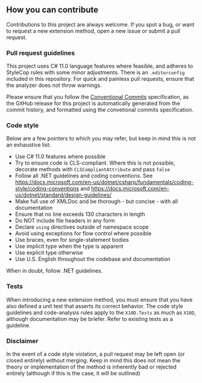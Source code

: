 ## How you can contribute

Contributions to this project are always welcome. If you spot a bug, or want to request a new extension method, open a new issue
or submit a pull request.

### Pull request guidelines

This project uses C# 11.0 language features where feasible, and adheres to StyleCop rules with some minor adjustments.
There is an `.editorconfig` included in this repository. For quick and painless pull requests, ensure that the analyzer does not
throw warnings.

Please ensure that you follow the [Conventional Commits](https://www.conventionalcommits.org/en/v1.0.0/)
specification, as the GitHub release for this project is automatically generated from the commit history, and formatted using the
convetional commits specification.

### Code style

Below are a few pointers to which you may refer, but keep in mind this is not an exhaustive list:

- Use C# 11.0 features where possible
- Try to ensure code is CLS-compliant. Where this is not possible, decorate methods with `CLSCompliantAttribute` and pass `false`
- Follow all .NET guidelines and coding conventions.
  See https://docs.microsoft.com/en-us/dotnet/csharp/fundamentals/coding-style/coding-conventions
  and https://docs.microsoft.com/en-us/dotnet/standard/design-guidelines/
- Make full use of XMLDoc and be thorough - but concise - with all documentation
- Ensure that no line exceeds 130 characters in length
- Do NOT include file headers in any form
- Declare `using` directives outside of namespace scope
- Avoid using exceptions for flow control where possible
- Use braces, even for single-statement bodies
- Use implicit type when the type is apparent
- Use explicit type otherwise
- Use U.S. English throughout the codebase and documentation

When in doubt, follow .NET guidelines.

### Tests

When introducing a new extension method, you must ensure that you have also defined a unit test that asserts its correct behavior.
The code style guidelines and code-analysis rules apply to the `X10D.Tests` as much as `X10D`, although documentation may
be briefer. Refer to existing tests as a guideline.

### Disclaimer

In the event of a code style violation, a pull request may be left open (or closed entirely) without merging. Keep in mind this does
not mean the theory or implementation of the method is inherently bad or rejected entirely (although if this is the case, it will
be outlined)
